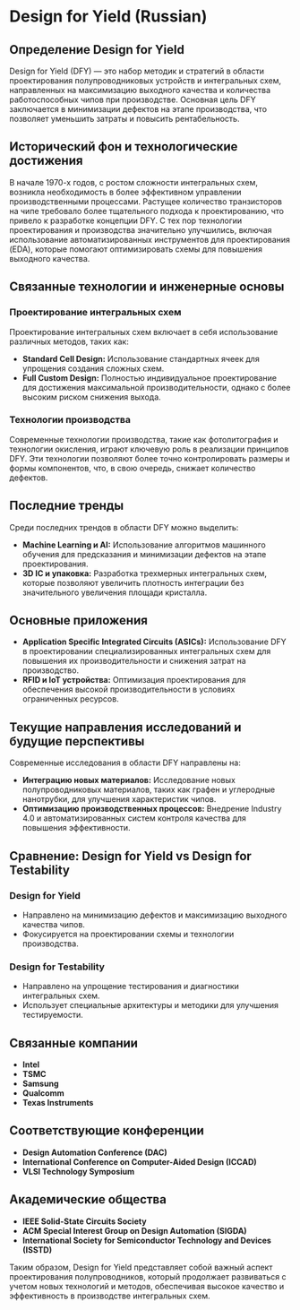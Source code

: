 # Design for Yield (Russian)

## Определение Design for Yield

Design for Yield (DFY) — это набор методик и стратегий в области проектирования полупроводниковых устройств и интегральных схем, направленных на максимизацию выходного качества и количества работоспособных чипов при производстве. Основная цель DFY заключается в минимизации дефектов на этапе производства, что позволяет уменьшить затраты и повысить рентабельность.

## Исторический фон и технологические достижения

В начале 1970-х годов, с ростом сложности интегральных схем, возникла необходимость в более эффективном управлении производственными процессами. Растущее количество транзисторов на чипе требовало более тщательного подхода к проектированию, что привело к разработке концепции DFY. С тех пор технологии проектирования и производства значительно улучшились, включая использование автоматизированных инструментов для проектирования (EDA), которые помогают оптимизировать схемы для повышения выходного качества.

## Связанные технологии и инженерные основы

### Проектирование интегральных схем

Проектирование интегральных схем включает в себя использование различных методов, таких как:

- **Standard Cell Design:** Использование стандартных ячеек для упрощения создания сложных схем.
- **Full Custom Design:** Полностью индивидуальное проектирование для достижения максимальной производительности, однако с более высоким риском снижения выхода.

### Технологии производства

Современные технологии производства, такие как фотолитография и технологии окисления, играют ключевую роль в реализации принципов DFY. Эти технологии позволяют более точно контролировать размеры и формы компонентов, что, в свою очередь, снижает количество дефектов.

## Последние тренды

Среди последних трендов в области DFY можно выделить:

- **Machine Learning и AI:** Использование алгоритмов машинного обучения для предсказания и минимизации дефектов на этапе проектирования.
- **3D IC и упаковка:** Разработка трехмерных интегральных схем, которые позволяют увеличить плотность интеграции без значительного увеличения площади кристалла.

## Основные приложения

- **Application Specific Integrated Circuits (ASICs):** Использование DFY в проектировании специализированных интегральных схем для повышения их производительности и снижения затрат на производство.
- **RFID и IoT устройства:** Оптимизация проектирования для обеспечения высокой производительности в условиях ограниченных ресурсов.

## Текущие направления исследований и будущие перспективы

Современные исследования в области DFY направлены на:

- **Интеграцию новых материалов:** Исследование новых полупроводниковых материалов, таких как графен и углеродные нанотрубки, для улучшения характеристик чипов.
- **Оптимизацию производственных процессов:** Внедрение Industry 4.0 и автоматизированных систем контроля качества для повышения эффективности.

## Сравнение: Design for Yield vs Design for Testability

### Design for Yield

- Направлено на минимизацию дефектов и максимизацию выходного качества чипов.
- Фокусируется на проектировании схемы и технологии производства.

### Design for Testability

- Направлено на упрощение тестирования и диагностики интегральных схем.
- Использует специальные архитектуры и методики для улучшения тестируемости.

## Связанные компании

- **Intel**
- **TSMC**
- **Samsung**
- **Qualcomm**
- **Texas Instruments**

## Соответствующие конференции

- **Design Automation Conference (DAC)**
- **International Conference on Computer-Aided Design (ICCAD)**
- **VLSI Technology Symposium**

## Академические общества

- **IEEE Solid-State Circuits Society**
- **ACM Special Interest Group on Design Automation (SIGDA)**
- **International Society for Semiconductor Technology and Devices (ISSTD)**

Таким образом, Design for Yield представляет собой важный аспект проектирования полупроводников, который продолжает развиваться с учетом новых технологий и методов, обеспечивая высокое качество и эффективность в производстве интегральных схем.